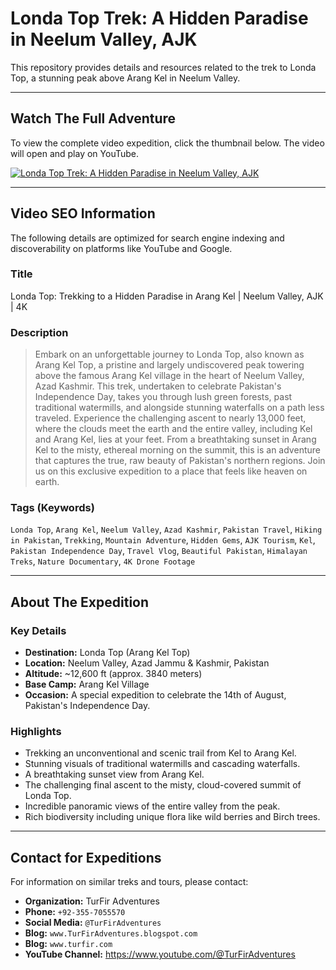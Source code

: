 # Londa Top Trek: A Hidden Paradise in Neelum Valley, AJK

This repository provides details and resources related to the trek to Londa Top, a stunning peak above Arang Kel in Neelum Valley.

---

## Watch The Full Adventure

To view the complete video expedition, click the thumbnail below. The video will open and play on YouTube.

[![Londa Top Trek: A Hidden Paradise in Neelum Valley, AJK](https://img.youtube.com/vi/YAXPFsq4k2c/0.jpg)](https://www.youtube.com/watch?v=YAXPFsq4k2c)

---

## Video SEO Information

The following details are optimized for search engine indexing and discoverability on platforms like YouTube and Google.

### **Title**
Londa Top: Trekking to a Hidden Paradise in Arang Kel | Neelum Valley, AJK | 4K

### **Description**
> Embark on an unforgettable journey to Londa Top, also known as Arang Kel Top, a pristine and largely undiscovered peak towering above the famous Arang Kel village in the heart of Neelum Valley, Azad Kashmir. This trek, undertaken to celebrate Pakistan's Independence Day, takes you through lush green forests, past traditional watermills, and alongside stunning waterfalls on a path less traveled. Experience the challenging ascent to nearly 13,000 feet, where the clouds meet the earth and the entire valley, including Kel and Arang Kel, lies at your feet. From a breathtaking sunset in Arang Kel to the misty, ethereal morning on the summit, this is an adventure that captures the true, raw beauty of Pakistan's northern regions. Join us on this exclusive expedition to a place that feels like heaven on earth.

### **Tags (Keywords)**
`Londa Top`, `Arang Kel`, `Neelum Valley`, `Azad Kashmir`, `Pakistan Travel`, `Hiking in Pakistan`, `Trekking`, `Mountain Adventure`, `Hidden Gems`, `AJK Tourism`, `Kel`, `Pakistan Independence Day`, `Travel Vlog`, `Beautiful Pakistan`, `Himalayan Treks`, `Nature Documentary`, `4K Drone Footage`

---

## About The Expedition

### Key Details
- **Destination:** Londa Top (Arang Kel Top)
- **Location:** Neelum Valley, Azad Jammu & Kashmir, Pakistan
- **Altitude:** ~12,600 ft (approx. 3840 meters)
- **Base Camp:** Arang Kel Village
- **Occasion:** A special expedition to celebrate the 14th of August, Pakistan's Independence Day.

### Highlights
- Trekking an unconventional and scenic trail from Kel to Arang Kel.
- Stunning visuals of traditional watermills and cascading waterfalls.
- A breathtaking sunset view from Arang Kel.
- The challenging final ascent to the misty, cloud-covered summit of Londa Top.
- Incredible panoramic views of the entire valley from the peak.
- Rich biodiversity including unique flora like wild berries and Birch trees.

---

## Contact for Expeditions

For information on similar treks and tours, please contact:

- **Organization:** TurFir Adventures
- **Phone:** `+92-355-7055570`
- **Social Media:** `@TurFirAdventures`
- **Blog:** `www.TurFirAdventures.blogspot.com`
- **Blog:** `www.turfir.com`
- **YouTube Channel:** <a href="https://www.youtube.com/@TurFirAdventures">https://www.youtube.com/@TurFirAdventures</a>
